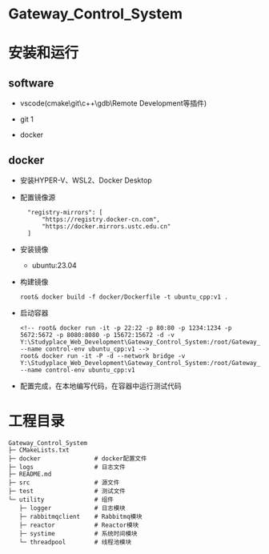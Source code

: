 # Gateway_Control_System

# 安装和运行

## software

* vscode(cmake\git\c++\gdb\Remote Development等插件)

* git 1

* docker

## docker

* 安装HYPER-V、WSL2、Docker Desktop

* 配置镜像源
  
  ```
    "registry-mirrors": [
        "https://registry.docker-cn.com",
        "https://docker.mirrors.ustc.edu.cn"
    ]
  ```

* 安装镜像
  
  * ubuntu:23.04

* 构建镜像
  
  ```
  root& docker build -f docker/Dockerfile -t ubuntu_cpp:v1 .
  ```

* 启动容器
  
  ```
  <!-- root& docker run -it -p 22:22 -p 80:80 -p 1234:1234 -p 5672:5672 -p 8080:8080 -p 15672:15672 -d -v Y:\Studyplace_Web_Development\Gateway_Control_System:/root/Gateway_Control_System --name control-env ubuntu_cpp:v1 -->
  root& docker run -it -P -d --network bridge -v Y:\Studyplace_Web_Development\Gateway_Control_System:/root/Gateway_Control_System --name control-env ubuntu_cpp:v1
  ```

* 配置完成，在本地编写代码，在容器中运行测试代码

# 工程目录

```
Gateway_Control_System  
├─ CMakeLists.txt       
├─ docker               # docker配置文件
├─ logs                 # 日志文件
├─ README.md    
├─ src                  # 源文件
├─ test                 # 测试文件
└─ utility              # 组件
   ├─ logger            # 日志模块
   ├─ rabbitmqclient    # Rabbitmq模块
   ├─ reactor           # Reactor模块
   ├─ systime           # 系统时间模块
   └─ threadpool        # 线程池模块
```